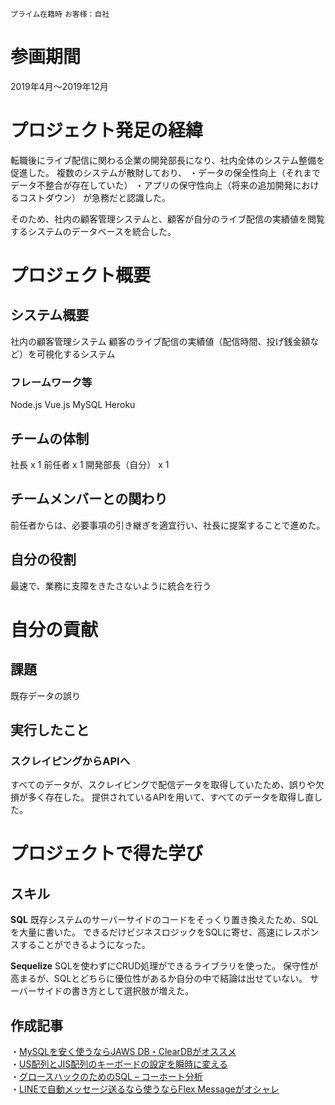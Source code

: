 `プライム在籍時` `お客様：自社` 
# 参画期間
2019年4月〜2019年12月

# プロジェクト発足の経緯
転職後にライブ配信に関わる企業の開発部長になり、社内全体のシステム整備を促進した。
複数のシステムが散財しており、
・データの保全性向上（それまでデータ不整合が存在していた）
・アプリの保守性向上（将来の追加開発におけるコストダウン）
が急務だと認識した。

そのため、社内の顧客管理システムと、顧客が自分のライブ配信の実績値を閲覧するシステムのデータベースを統合した。

# プロジェクト概要

## システム概要
社内の顧客管理システム
顧客のライブ配信の実績値（配信時間、投げ銭金額など）を可視化するシステム

### フレームワーク等
Node.js
Vue.js
MySQL
Heroku

## チームの体制
社長 x 1
前任者 x 1
開発部長（自分） x 1

## チームメンバーとの関わり
前任者からは、必要事項の引き継ぎを適宜行い、社長に提案することで進めた。

## 自分の役割
最速で、業務に支障をきたさないように統合を行う
 
# 自分の貢献

## 課題
既存データの誤り

## 実行したこと
### スクレイピングからAPIへ
すべてのデータが、スクレイピングで配信データを取得していたため、誤りや欠損が多く存在した。
提供されているAPIを用いて、すべてのデータを取得し直した。


# プロジェクトで得た学び

## スキル
**SQL** 
既存システムのサーバーサイドのコードをそっくり置き換えたため、SQLを大量に書いた。
できるだけビジネスロジックをSQLに寄せ、高速にレスポンスすることができるようになった。

**Sequelize** 
SQLを使わずにCRUD処理ができるライブラリを使った。
保守性が高まるが、SQLとどちらに優位性があるか自分の中で結論は出せていない。
サーバーサイドの書き方として選択肢が増えた。

## 作成記事
・[MySQLを安く使うならJAWS DB・ClearDBがオススメ](https://kyogom.com/tech/jawsdbcleardb/)  
・[US配列とJIS配列のキーボードの設定を瞬時に変える](https://kyogom.com/tech/ansi-to-jis/)  
・[グロースハックのためのSQL – コーホート分析](https://kyogom.com/tech/cohort-analysis-sql/)  
・[LINEで自動メッセージ送るなら使うならFlex Messageがオシャレ](https://kyogom.com/tech/line-flex-message/)  
